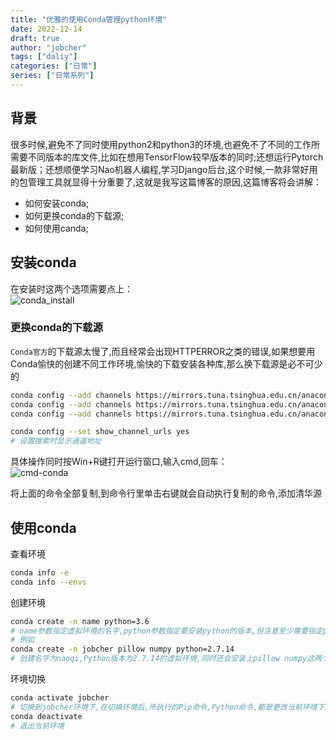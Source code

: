 ```yaml
---
title: "优雅的使用Conda管理python环境"
date: 2022-12-14
draft: true
author: "jobcher"
tags: ["daliy"]
categories: ["日常"]
series: ["日常系列"]
---
```

## 背景
很多时候,避免不了同时使用python2和python3的环境,也避免不了不同的工作所需要不同版本的库文件,比如在想用TensorFlow较早版本的同时;还想运行Pytorch最新版；还想顺便学习Nao机器人编程,学习Django后台,这个时候,一款非常好用的包管理工具就显得十分重要了,这就是我写这篇博客的原因,这篇博客将会讲解：
- 如何安装conda; 
- 如何更换conda的下载源; 
- 如何使用canda;
  
## 安装conda
在安装时这两个选项需要点上：  
![conda_install](/images/conda_install.png)  
  
### 更换conda的下载源
`Conda官方`的下载源太慢了,而且经常会出现HTTPERROR之类的错误,如果想要用Conda愉快的创建不同工作环境,愉快的下载安装各种库,那么换下载源是必不可少的  
```sh 
conda config --add channels https://mirrors.tuna.tsinghua.edu.cn/anaconda/pkgs/free/
conda config --add channels https://mirrors.tuna.tsinghua.edu.cn/anaconda/cloud/conda-forge
conda config --add channels https://mirrors.tuna.tsinghua.edu.cn/anaconda/cloud/msys2/

conda config --set show_channel_urls yes
# 设置搜索时显示通道地址
```
具体操作同时按Win+R键打开运行窗口,输入cmd,回车：  
![cmd-conda](/images/cmd-conda.png)  
  
将上面的命令全部复制,到命令行里单击右键就会自动执行复制的命令,添加清华源  
  
## 使用conda
查看环境  
```sh
conda info -e
conda info --envs
```
  
创建环境
```sh
conda create -n name python=3.6
# name参数指定虚拟环境的名字,python参数指定要安装python的版本,但注意至少需要指定python版本或者要安装的包,在后一种情况下,自动安装最新python版本
# 例如
conda create -n jobcher pillow numpy python=2.7.14
# 创建名字为naoqi,Python版本为2.7.14的虚拟环境,同时还会安装上pillow numpy这两个库
```
环境切换
```sh
conda activate jobcher
# 切换到jobcher环境下,在切换环境后,所执行的Pip命令,Python命令,都是更改当前环境下的,不会影响到其他的环境
conda deactivate
# 退出当前环境
```
